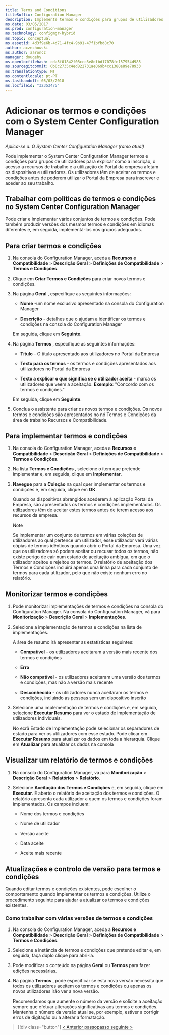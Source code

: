```yaml
---
title: Terms and Conditions
titleSuffix: Configuration Manager
description: Implemente termos e condições para grupos de utilizadores no System Center Configuration Manager.
ms.date: 03/05/2017
ms.prod: configuration-manager
ms.technology: configmgr-hybrid
ms.topic: conceptual
ms.assetid: 4d3f9e6b-4d71-4fc4-9b91-47f1bfbd8c70
author: aczechowski
ms.author: aaroncz
manager: dougeby
ms.openlocfilehash: cda5f01842f08ccc3e8dfbd17078fe157954d985
ms.sourcegitcommit: 0b0c2735c4ed822731ae069b4cc1380e89e78933
ms.translationtype: MT
ms.contentlocale: pt-PT
ms.lasthandoff: 05/03/2018
ms.locfileid: "32353475"
---
```

# <a name="add-terms-and-conditions-with-system-center-configuration-manager"></a>Adicionar os termos e condições com o System Center Configuration Manager

*Aplica-se a: O System Center Configuration Manager (ramo atual)*

Pode implementar o System Center Configuration Manager termos e condições para grupos de utilizadores para explicar como a inscrição, o acesso a recursos de trabalho e a utilização do Portal da empresa afetam os dispositivos e utilizadores. Os utilizadores têm de aceitar os termos e condições antes de poderem utilizar o Portal da Empresa para inscrever e aceder ao seu trabalho.  

 ## <a name="working-with-terms-and-conditions-policies-in-system-center-configuration-manager"></a>Trabalhar com políticas de termos e condições no System Center Configuration Manager  
 Pode criar e implementar vários conjuntos de termos e condições. Pode também produzir versões dos mesmos termos e condições em idiomas diferentes e, em seguida, implementá-los nos grupos adequados.  

## <a name="to-create-a-terms-and-conditions"></a>Para criar termos e condições  

1.  Na consola do Configuration Manager, aceda a **Recursos e Compatibilidade** > **Descrição Geral** > **Definições de Compatibilidade** > **Termos e Condições**.  

2.  Clique em **Criar Termos e Condições** para criar novos termos e condições.  

3.  Na página **Geral** , especifique as seguintes informações:  

    -   **Nome** -um nome exclusivo apresentado na consola do Configuration Manager  

    -   **Descrição** - detalhes que o ajudam a identificar os termos e condições na consola do Configuration Manager  

     Em seguida, clique em **Seguinte**.  

4.  Na página **Termos** , especifique as seguintes informações:  

    -   **Título** - O título apresentado aos utilizadores no Portal da Empresa  

    -   **Texto para os termos** - os termos e condições apresentados aos utilizadores no Portal da Empresa  

    -   **Texto a explicar o que significa se o utilizador aceita** - marca os utilizadores que veem a aceitação. **Exemplo**: "Concordo com os termos e condições."  

     Em seguida, clique em **Seguinte**.  

5.  Conclua o assistente para criar os novos termos e condições. Os novos termos e condições são apresentados no nó Termos e Condições da área de trabalho Recursos e Compatibilidade.  

## <a name="to-deploy-a-terms-and-conditions"></a>Para implementar termos e condições  

1.  Na consola do Configuration Manager, aceda a **Recursos e Compatibilidade** > **Descrição Geral** > **Definições de Compatibilidade** > **Termos e Condições**.  

2.  Na lista **Termos e Condições** , selecione o item que pretende implementar e, em seguida, clique em **Implementar**.  

3.  **Navegue** para a **Coleção** na qual quer implementar os termos e condições e, em seguida, clique em **OK**.  

     Quando os dispositivos abrangidos acederem à aplicação Portal da Empresa, são apresentados os termos e condições implementados. Os utilizadores têm de aceitar estes termos antes de terem acesso aos recursos da empresa.  

    > [!NOTE]  
    >  Se implementar um conjunto de termos em várias coleções de utilizadores ao qual pertence um utilizador, esse utilizador verá várias cópias de termos idênticos quando abrir o Portal da Empresa. Uma vez que os utilizadores só podem aceitar ou recusar todos os termos, não existe perigo de cair num estado de aceitação ambígua, em que o utilizador aceitou e rejeitou os termos. O relatório de aceitação dos Termos e Condições incluirá apenas uma linha para cada conjunto de termos para cada utilizador, pelo que não existe nenhum erro no relatório.  

## <a name="to-monitor-terms-and-conditions"></a>Monitorizar termos e condições  

1.  Pode monitorizar implementações de termos e condições na consola do Configuration Manager. Na consola do Configuration Manager, vá para **Monitorização** > **Descrição Geral** > **Implementações**.  

2.  Selecione a implementação de termos e condições na lista de implementações.  

     A área de resumo irá apresentar as estatísticas seguintes:  

    -   **Compatível** - os utilizadores aceitaram a versão mais recente dos termos e condições  

    -   **Erro**  

    -   **Não compatível** - os utilizadores aceitaram uma versão dos termos e condições, mas não a versão mais recente  

    -   **Desconhecido** - os utilizadores nunca aceitaram os termos e condições, incluindo as pessoas sem um dispositivo inscrito  

3.  Selecione uma implementação de termos e condições e, em seguida, selecione **Executar Resumo** para ver o estado de implementação de utilizadores individuais.  

     No ecrã Estado de Implementação pode selecionar os separadores de estado para ver os utilizadores com esse estado. Pode clicar em **Executar Resumo** para atualizar os dados em toda a hierarquia. Clique em **Atualizar** para atualizar os dados na consola  

## <a name="to-view--a-terms-and-conditions-report"></a>Visualizar um relatório de termos e condições  

1.  Na consola do Configuration Manager, vá para **Monitorização** > **Descrição Geral** > **Relatórios** > **Relatório**.  

2.  Selecione **Aceitação dos Termos e Condições** e, em seguida, clique em **Executar**. É aberto o relatório de aceitação dos termos e condições. O relatório apresenta cada utilizador a quem os termos e condições foram implementados. Os campos incluem:  

    -   Nome dos termos e condições  

    -   Nome de utilizador  

    -   Versão aceite  

    -   Data aceite  

    -   Aceite mais recente  

## <a name="updates-and-version-control-for-terms-and-conditions"></a>Atualizações e controlo de versão para termos e condições  
 Quando editar termos e condições existentes, pode escolher o comportamento quando implementar os termos e condições. Utilize o procedimento seguinte para ajudar a atualizar os termos e condições existentes.  

### <a name="how-to-work-with-multiple-versions-of-terms-and-conditions"></a>Como trabalhar com várias versões de termos e condições  

1.  Na consola do Configuration Manager, aceda a **Recursos e Compatibilidade** > **Descrição Geral** > **Definições de Compatibilidade** > **Termos e Condições**.  

2.  Selecione a instância de termos e condições que pretende editar e, em seguida, faça duplo clique para abri-la.  

3.  Pode modificar o conteúdo na página **Geral** ou **Termos** para fazer edições necessárias.  

4.  Na página **Termos** , pode especificar se esta nova versão necessita que todos os utilizadores aceitem os termos e condições ou apenas os novos utilizadores irão ver a nova versão.  

     Recomendamos que aumente o número da versão e solicite a aceitação sempre que efetuar alterações significativas aos termos e condições. Mantenha o número da versão atual se, por exemplo, estiver a corrigir erros de digitação ou a alterar a formatação.

> [!div class="button"]
[< Anterior passo](configure-intune-subscription.md)[passo seguinte >](create-service-connection-point.md)
